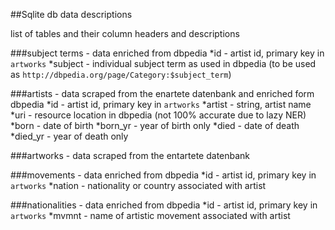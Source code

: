 ##Sqlite db data descriptions

list of tables and their column headers and descriptions

###subject terms - data enriched from dbpedia
*id - artist id, primary key in `artworks`
*subject - individual subject term as used in dbpedia (to be used as `http://dbpedia.org/page/Category:$subject_term`) 

###artists - data scraped from the enartete datenbank and enriched form dbpedia
*id - artist id, primary key in `artworks`
*artist - string, artist name
*uri - resource location in dbpedia (not 100% accurate due to lazy NER)
*born - date of birth
*born_yr - year of birth only
*died - date of death
*died_yr - year of death only

###artworks - data scraped from the entartete datenbank



###movements - data enriched from dbpedia
*id - artist id, primary key in `artworks`
*nation - nationality or country associated with artist

###nationalities - data enriched from dbpedia
*id - artist id, primary key in `artworks`
*mvmnt - name of artistic movement associated with artist